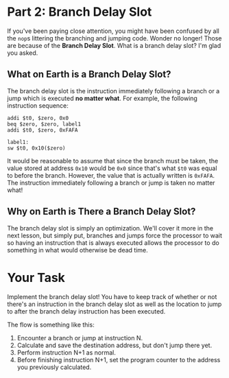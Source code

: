 # Part 2: Branch Delay Slot

If you've been paying close attention, you might have been confused by all the
`nop`s littering the branching and jumping code.  Wonder no longer!  Those are
because of the **Branch Delay Slot**.  What is a branch delay slot?  I'm glad
you asked.

## What on Earth is a Branch Delay Slot?

The branch delay slot is the instruction immediately following a branch or a
jump which is executed **no matter what**.  For example, the following
instruction sequence:

```
addi $t0, $zero, 0x0
beq $zero, $zero, label1
addi $t0, $zero, 0xFAFA

label1:
sw $t0, 0x10($zero)

```

It would be reasonable to assume that since the branch must be taken, the value
stored at address `0x10` would be `0x0` since that's what `$t0` was equal to
before the branch.  However, the value that is actually written is `0xFAFA`.
The instruction immediately following a branch or jump is taken no matter what!

## Why on Earth is There a Branch Delay Slot?

The branch delay slot is simply an optimization.  We'll cover it more in the
next lesson, but simply put, branches and jumps force the processor to wait so
having an instruction that is always executed allows the processor to do
something in what would otherwise be dead time.

# Your Task
Implement the branch delay slot!  You have to keep track of whether or not
there's an instruction in the branch delay slot as well as the location to jump
to after the branch delay instruction has been executed.

The flow is something like this:
1. Encounter a branch or jump at instruction N.
2. Calculate and save the destination address, but don't jump there yet.
3. Perform instruction N+1 as normal.
4. Before finishing instruction N+1, set the program counter to the address you
   previously calculated.
